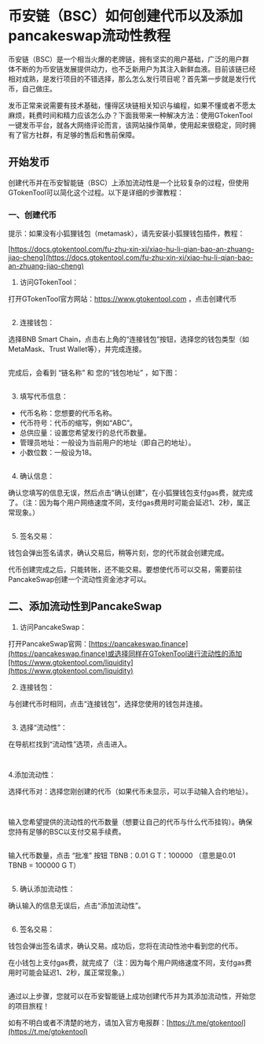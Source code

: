 # 币安链（BSC）如何创建代币以及添加pancakeswap流动性教程

币安链（BSC）是一个相当火爆的老牌链，拥有坚实的用户基础，广泛的用户群体不断的为币安链发展提供动力，也不乏新用户为其注入新鲜血液。目前该链已经相对成熟，是发行项目的不错选择，那么怎么发行项目呢？首先第一步就是发行代币，自己做庄。

发币正常来说需要有技术基础，懂得区块链相关知识与编程，如果不懂或者不愿太麻烦，耗费时间和精力应该怎么办？下面我带来一种解决方法：使用GTokenTool一键发币平台，就各大网络评论而言，该网站操作简单，使用起来很稳定，同时拥有了官方社群，有足够的售后和售前保障。

## 开始发币

创建代币并在币安智能链（BSC）上添加流动性是一个比较复杂的过程，但使用GTokenTool可以简化这个过程。以下是详细的步骤教程：

### 一、创建代币

提示：如果没有小狐狸钱包（metamask），请先安装小狐狸钱包插件，教程：

[https://docs.gtokentool.com/fu-zhu-xin-xi/xiao-hu-li-qian-bao-an-zhuang-jiao-cheng](https://docs.gtokentool.com/fu-zhu-xin-xi/xiao-hu-li-qian-bao-an-zhuang-jiao-cheng)

1. 访问GTokenTool：

打开GTokenTool官方网站：https://www.gtokentool.com ，点击创建代币

<figure><img src="../../../.gitbook/assets/1 (24).png" alt=""><figcaption></figcaption></figure>

2. 连接钱包：

选择BNB Smart Chain，点击右上角的“连接钱包”按钮，选择您的钱包类型（如MetaMask、Trust Wallet等），并完成连接。

<figure><img src="../../../.gitbook/assets/2 (23).png" alt=""><figcaption></figcaption></figure>

完成后，会看到 “链名称” 和 您的“钱包地址” ，如下图：

<figure><img src="../../../.gitbook/assets/3 (20).png" alt=""><figcaption></figcaption></figure>

3. 填写代币信息：

* 代币名称：您想要的代币名称。
* 代币符号：代币的缩写，例如“ABC”。
* 总供应量：设置您希望发行的总代币数量。
* 管理员地址：一般设为当前用户的地址（即自己的地址）。
* 小数位数：一般设为18。

<figure><img src="../../../.gitbook/assets/4 (16).png" alt=""><figcaption></figcaption></figure>

4. 确认信息：

确认您填写的信息无误，然后点击“确认创建”，在小狐狸钱包支付gas费，就完成了。（注：因为每个用户网络速度不同，支付gas费用时可能会延迟1、2秒，属正常现象。）

<figure><img src="../../../.gitbook/assets/5 (15).png" alt=""><figcaption></figcaption></figure>

5. 签名交易：

钱包会弹出签名请求，确认交易后，稍等片刻，您的代币就会创建完成。

代币创建完成之后，只能转账，还不能交易。要想使代币可以交易，需要前往PancakeSwap创建一个流动性资金池才可以。

## 二、添加流动性到PancakeSwap

1. 访问PancakeSwap：

打开PancakeSwap官网：[https://pancakeswap.finance](https://pancakeswap.finance)或选择同样在GTokenTool进行流动性的添加[https://www.gtokentool.com/liquidity](https://www.gtokentool.com/liquidity)

2. 连接钱包：

与创建代币时相同，点击“连接钱包”，选择您使用的钱包并连接。

<figure><img src="../../../.gitbook/assets/6 (15).png" alt=""><figcaption></figcaption></figure>

3. 选择“流动性”：

在导航栏找到“流动性”选项，点击进入。

<figure><img src="../../../.gitbook/assets/7 (11).png" alt=""><figcaption></figcaption></figure>

<figure><img src="../../../.gitbook/assets/8 (9).png" alt=""><figcaption></figcaption></figure>

4.添加流动性：

选择代币对：选择您刚创建的代币（如果代币未显示，可以手动输入合约地址）。

<figure><img src="../../../.gitbook/assets/9 (9).png" alt=""><figcaption></figcaption></figure>

<figure><img src="../../../.gitbook/assets/10 (6).png" alt=""><figcaption></figcaption></figure>

输入您希望提供的流动性的代币数量（想要让自己的代币与什么代币挂钩）。确保您持有足够的BSC以支付交易手续费。

<figure><img src="../../../.gitbook/assets/11 (45).png" alt=""><figcaption></figcaption></figure>

输入代币数量，点击 “批准” 按钮 TBNB：0.01 G T：100000 （意思是0.01 TBNB = 100000 G T）

<figure><img src="../../../.gitbook/assets/12 (7).png" alt=""><figcaption></figcaption></figure>

5. 确认添加流动性：

确认输入的信息无误后，点击“添加流动性”。

<figure><img src="../../../.gitbook/assets/13 (5).png" alt=""><figcaption></figcaption></figure>

6. 签名交易：

钱包会弹出签名请求，确认交易。成功后，您将在流动性池中看到您的代币。

在小钱包上支付gas费，就完成了（注：因为每个用户网络速度不同，支付gas费用时可能会延迟1、2秒，属正常现象。）

<figure><img src="../../../.gitbook/assets/14 (5).png" alt=""><figcaption></figcaption></figure>

通过以上步骤，您就可以在币安智能链上成功创建代币并为其添加流动性，开始您的项目旅程！



如有不明白或者不清楚的地方，请加入官方电报群：[https://t.me/gtokentool](https://t.me/gtokentool)

